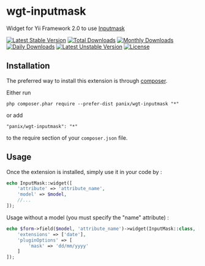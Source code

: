wgt-inputmask
===========
Widget for Yii Framework 2.0 to use [Inputmask](http://robinherbots.github.io/Inputmask)

[![Latest Stable Version](https://poser.pugx.org/panix/wgt-inputmask/v/stable)](https://packagist.org/packages/panix/wgt-inputmask)
[![Total Downloads](https://poser.pugx.org/panix/wgt-inputmask/downloads)](https://packagist.org/packages/panix/wgt-inputmask)
[![Monthly Downloads](https://poser.pugx.org/panix/wgt-inputmask/d/monthly)](https://packagist.org/packages/panix/wgt-inputmask)
[![Daily Downloads](https://poser.pugx.org/panix/wgt-inputmask/d/daily)](https://packagist.org/packages/panix/wgt-inputmask)
[![Latest Unstable Version](https://poser.pugx.org/panix/wgt-inputmask/v/unstable)](https://packagist.org/packages/panix/wgt-inputmask)
[![License](https://poser.pugx.org/panix/wgt-inputmask/license)](https://packagist.org/packages/panix/wgt-inputmask)


Installation
------------

The preferred way to install this extension is through [composer](http://getcomposer.org/download/).

Either run

```
php composer.phar require --prefer-dist panix/wgt-inputmask "*"
```

or add

```
"panix/wgt-inputmask": "*"
```

to the require section of your `composer.json` file.


Usage
-----

Once the extension is installed, simply use it in your code by :

```php
echo InputMask::widget([
    'attribute' => 'attribute_name',
    'model' => $model,
    //...
]);
```

Usage without a model (you must specify the "name" attribute) :

```php
echo $form->field($model, 'attribute_name')->widget(InputMask::class, [
    'extensions' => ['date'],
    'pluginOptions' => [
        'mask' => 'dd/mm/yyyy'
    ]
]);
```
